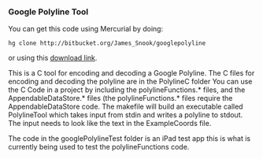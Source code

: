 ### Google Polyline Tool

You can get this code using Mercurial by doing:

`hg clone http://bitbucket.org/James_Snook/googlepolyline`

or using this [download link](http://bitbucket.org/James_Snook/googlepolyline/get/f5736112c9bd.zip).

This is a C tool for encoding and decoding a Google Polyline.
The C files for encoding and decoding the polyline are in the PolylineC folder
You can use the C Code in a project by including the polylineFunctions.* files, and the AppendableDataStore.* files 
(the polylineFunctions.* files
require the AppendableDataStore code. The makefile will build an executable
called PolylineTool which takes input from stdin and writes a polyline to
stdout. The input needs to look like the text in the  ExampleCoords file.

The code in the googlePolylineTest folder is an iPad test app this is what is
currently being used to test the polylineFunctions code.